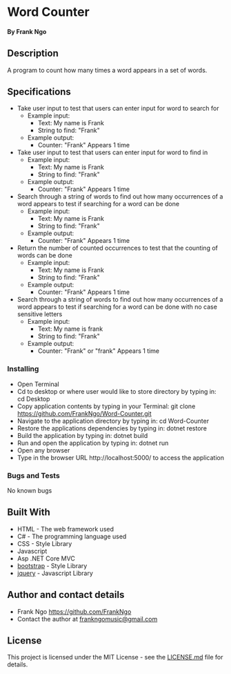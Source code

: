 # Word Counter

#### By Frank Ngo

## Description

A program to count how many times a word appears in a set of words.

## Specifications

- Take user input to test that users can enter input for word to search for
  - Example input:
    - Text: My name is Frank
    - String to find: "Frank"
  - Example output:
    - Counter: "Frank" Appears 1 time
- Take user input to test that users can enter input for word to find in
  - Example input:
    - Text: My name is Frank
    - String to find: "Frank"
  - Example output:
    - Counter: "Frank" Appears 1 time
- Search through a string of words to find out how many occurrences of a word appears to test if searching for a word can be done
  - Example input:
    - Text: My name is Frank
    - String to find: "Frank"
  - Example output:
    - Counter: "Frank" Appears 1 time
- Return the number of counted occurrences to test that the counting of words can be done
  - Example input:
    - Text: My name is Frank
    - String to find: "Frank"
  - Example output:
    - Counter: "Frank" Appears 1 time
- Search through a string of words to find out how many occurrences of a word appears to test if searching for a word can be done with no case sensitive letters
  - Example input:
    - Text: My name is frank
    - String to find: "Frank"
  - Example output:
    - Counter: "Frank" or "frank" Appears 1 time


### Installing

  * Open Terminal
  * Cd to desktop or where user would like to store directory by typing in: cd Desktop
  * Copy application contents by typing in your Terminal: git clone https://github.com/FrankNgo/Word-Counter.git
  * Navigate to the application directory by typing in: cd Word-Counter
  * Restore the applications dependencies by typing in: dotnet restore
  * Build the application by typing in: dotnet build
  * Run and open the application by typing in: dotnet run
  * Open any browser
  * Type in the browser URL http://localhost:5000/ to access the application

### Bugs and Tests

No known bugs

## Built With

* HTML - The web framework used
* C# - The programming language used
* CSS - Style Library
* Javascript
* Asp .NET Core MVC
* [bootstrap](https://getbootstrap.com/docs/3.3/) - Style Library
* [jquery](https://jquery.com/download/) - Javascript Library


## Author and contact details

* Frank Ngo https://github.com/FrankNgo
* Contact the author at frankngomusic@gmail.com

## License

This project is licensed under the MIT License - see the [LICENSE.md](LICENSE.md) file for details.
